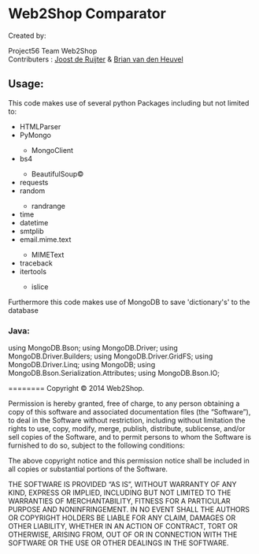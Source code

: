 Web2Shop Comparator
=========
Created by: <p>
Project56 Team Web2Shop<br>
Contributers : <a href="https://github.com/k1u">Joost de Ruijter</a> & <a href="https://github.com/bbriann123"> Brian van den Heuvel</a>
<p><p>

<H2> Usage:</H2>

This code makes use of several python Packages including but not limited to: 
<ul> <li> HTMLParser</li>
<li> PyMongo</li>
<ul>
<li> MongoClient</li>
</ul>
<li> bs4</li>
<ul>
<li> BeautifulSoup©</li>
</ul>
<li> requests</li>
<li>random</li><ul><li> randrange</li></ul>
<li> time</li>
<li> datetime</li>
<li> smtplib</li>
<li> email.mime.text</li>
<ul> <li>MIMEText</li></ul>
<li> traceback</li>
<li> itertools</li>
<ul><li> islice</li></ul>
</ul>

Furthermore this code makes use of MongoDB to save 'dictionary's' to the database


<h3> Java:</H3>
using MongoDB.Bson;
using MongoDB.Driver;
using MongoDB.Driver.Builders;
using MongoDB.Driver.GridFS;
using MongoDB.Driver.Linq;
using MongoDB;
using MongoDB.Bson.Serialization.Attributes;
using MongoDB.Bson.IO;

========
Copyright © 2014 Web2Shop.

Permission is hereby granted, free of charge, to any person obtaining a copy
of this software and associated documentation files (the “Software”), to deal
in the Software without restriction, including without limitation the rights
to use, copy, modify, merge, publish, distribute, sublicense, and/or sell
copies of the Software, and to permit persons to whom the Software is
furnished to do so, subject to the following conditions:

The above copyright notice and this permission notice shall be included in
all copies or substantial portions of the Software.

THE SOFTWARE IS PROVIDED “AS IS”, WITHOUT WARRANTY OF ANY KIND, EXPRESS OR
IMPLIED, INCLUDING BUT NOT LIMITED TO THE WARRANTIES OF MERCHANTABILITY,
FITNESS FOR A PARTICULAR PURPOSE AND NONINFRINGEMENT. IN NO EVENT SHALL THE
AUTHORS OR COPYRIGHT HOLDERS BE LIABLE FOR ANY CLAIM, DAMAGES OR OTHER
LIABILITY, WHETHER IN AN ACTION OF CONTRACT, TORT OR OTHERWISE, ARISING FROM,
OUT OF OR IN CONNECTION WITH THE SOFTWARE OR THE USE OR OTHER DEALINGS IN
THE SOFTWARE.


<b></b>
